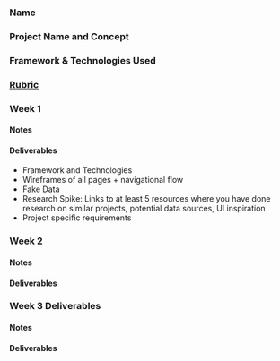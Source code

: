 ### Name

### Project Name and Concept

### Framework & Technologies Used

### [Rubric](../../projects/self-directed-project.md)

### Week 1

#### Notes

#### Deliverables

  - Framework and Technologies
  - Wireframes of all pages + navigational flow
  - Fake Data
  - Research Spike: Links to at least 5 resources where you have done research on similar projects, potential data sources, UI inspiration
  - Project specific requirements

### Week 2

#### Notes

#### Deliverables

### Week 3 Deliverables

#### Notes

#### Deliverables
